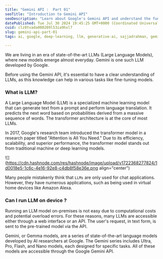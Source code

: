 ```yaml
---
title: "Gemini API :  Part 01"
seoTitle: "Introduction to Gemini API"
seoDescription: "Learn about Google's Gemini API and understand the fundamentals of Large Language Models (LLMs) and their applications"
datePublished: Tue Jul 30 2024 19:45:25 GMT+0000 (Coordinated Universal Time)
cuid: clz8tvada000209l53ia9hxl7
slug: gemini-api-part-01
tags: ai, google, deep-learning, llm, generative-ai, sajjadrahman, gemini

---
```


We are living in an era of state-of-the-art LLMs (Large Language Models), where new models emerge almost everyday. Gemini is one such LLM developed by Google.

Before using the Gemini API, it's essential to have a clear understanding of LLMs, as this knowledge can help in various tasks like fine-tuning models.

### What is LLM?

A Large Language Model (LLM) is a specialized machine learning model that can generate text from a prompt and perform language translation. It predicts the next word based on probabilities derived from a massive sequence of words. The transformer architecture is at the core of most LLMs.

In 2017, Google's research team introduced the transformer model in a research paper titled "Attention is All You Need." Due to its efficiency, scalability, and superior performance, the transformer model stands out from traditional machine or deep learning models.

![](https://cdn.hashnode.com/res/hashnode/image/upload/v1722368277824/1d0018e5-1c6c-4e16-92e8-c4db8f58e36e.png align="center")

Many people mistakenly think that `LLMs` are only used for chat applications. However, they have numerous applications, such as being used in virtual home devices like Amazon Alexa.

### Can I run LLM on device ?

Running an LLM model on-premises is not easy due to computational costs and potential overload errors. For these reasons, many LLMs are accessible either through a web interface or an API. The user's request, in text form, is sent to the pre-trained model via the API.

Gemini, or Gemma models, are a series of state-of-the-art language models developed by AI researchers at Google. The Gemini series includes Ultra, Pro, Flash, and Nano models, each designed for specific tasks. All of these models are accessible through the Google Gemini API.